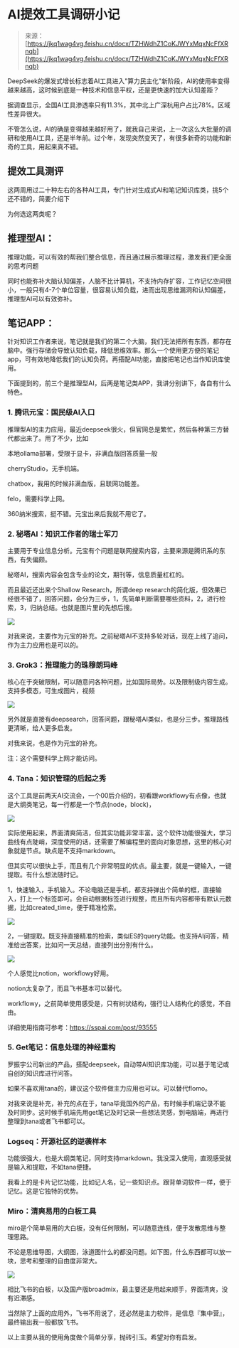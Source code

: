 # AI提效工具调研小记

> 来源：[https://jkq1wag4vg.feishu.cn/docx/TZHWdhZ1CoKJWYxMqxNcFfXRnqb](https://jkq1wag4vg.feishu.cn/docx/TZHWdhZ1CoKJWYxMqxNcFfXRnqb)

DeepSeek的爆发式增长标志着AI工具进入"算力民主化"新阶段，AI的使用率变得越来越高，这时候到底是一种技术和信息平权，还是更快速的加大认知差距？

据调查显示，全国AI工具渗透率只有11.3%，其中北上广深杭用户占比78%。区域性差异很大。

不管怎么说，AI的确是变得越来越好用了，就我自己来说，上一次这么大批量的调研和使用AI工具，还是半年前。过个年，发现突然变天了，有很多新奇的功能和新奇的工具，用起来真不错。

## 提效工具测评

这两周用过二十种左右的各种AI工具，专门针对生成式AI和笔记知识库类，挑5个还不错的，简要介绍下

为何选这两类呢？

## 推理型AI：

推理功能，可以有效的帮我们整合信息，而且通过展示推理过程，激发我们更全面的思考问题

同时也能弥补大脑认知偏差，人脑不比计算机，不支持内存扩容，工作记忆空间很小，一般只有4-7个单位容量，很容易认知负载，进而出现思维漏洞和认知偏差，推理型AI可以有效弥补。

## 笔记APP：

针对知识工作者来说，笔记就是我们的第二个大脑，我们无法把所有东西，都存在脑中。强行存储会导致认知负载，降低思维效率。那么一个使用更方便的笔记app，可有效地降低我们的认知负荷。再搭配AI功能，直接把笔记也当作知识库使用。

下面提到的，前三个是推理型AI，后两是笔记类APP，我讲分别讲下，各自有什么特色。

### 1\. 腾讯元宝：国民级AI入口

推理型AI的主力应用，最近deepseek很火，但官网总是繁忙，然后各种第三方替代都出来了。用了不少，比如

本地ollama部署，受限于显卡，非满血版回答质量一般

cherryStudio，无手机端。

chatbox，我用的时候非满血版，且联网功能差。

felo，需要科学上网。

360纳米搜索，挺不错。元宝出来后我就不用它了。

### 2\. 秘塔AI：知识工作者的瑞士军刀

主要用于专业信息分析。元宝有个问题是联网搜索内容，主要来源是腾讯系的东西，有失偏颇。

秘塔AI，搜索内容会包含专业的论文，期刊等，信息质量杠杠的。

而且最近还出来个Shallow Research，所谓deep research的简化版，但效果已经很不错了，回答问题，会分为三步，1，先简单判断需要哪些资料，2，进行检索，3，归纳总结。也就是图片里的先想后搜。

![](img/5eae3b72b31b1bcf11a13596f2e34443.png)

对我来说，主要作为元宝的补充。之前秘塔AI不支持多轮对话，现在上线了追问，作为主力应用也是可以的。

### 3\. Grok3：推理能力的珠穆朗玛峰

核心在于突破限制，可以随意问各种问题，比如国际局势。以及限制级内容生成。支持多模态，可生成图片，视频

![](img/7991914bfaced0e42bcacc493a392f52.png)

另外就是直接有deepsearch，回答问题，跟秘塔AI类似，也是分三步。推理路线更清晰，给人更多启发。

对我来说，也是作为元宝的补充。

注：这个需要科学上网才能访问。

### 4\. Tana：知识管理的后起之秀

这个工具是前两天AI交流会，一个00后介绍的，初看跟workflowy有点像，也就是大纲类笔记，每一行都是一个节点(node，block)，

![](img/8ba7a8b7fe8c1e1f16f74b558e4c88a5.png)

实际使用起来，界面清爽简洁，但其实功能非常丰富。这个软件功能很强大，学习曲线有点陡峭，深度使用的话，还需要了解编程里的面向对象思想，这里的核心对象就是节点。缺点是不支持markdown。

但其实可以很快上手，而且有几个非常明显的优点。最主要，就是一键输入，一键提取。有什么想法随时记。

1，快速输入，手机输入。不论电脑还是手机，都支持弹出个简单的框，直接输入，打上一个标签即可。会自动根据标签进行规整，而且所有内容都带有默认元数据，比如created_time，便于精准检索。

![](img/ec7cb05252442dc3298cc7f8bfab289d.png)

2，一键提取。既支持直接精准的检索，类似ES的query功能。也支持AI问答，精准给出答案，比如问一天总结，直接列出分别有什么。

![](img/67bbbebc259f9047ee3fe8699b14b8fe.png)

个人感觉比notion，workflowy好用。

notion太复杂了，而且飞书基本可以替代。

workflowy，之前简单使用感受是，只有树状结构，强行让人结构化的感觉，不自由。

详细使用指南可参考：https://sspai.com/post/93555

### 5\. Get笔记：信息处理的神经重构

罗振宇公司新出的产品，搭配deepseek，自动带AI知识库功能，可以基于笔记或自创的知识库进行问答。

如果不喜欢用tana的，建议这个软件做主力应用也可以。可以替代flomo。

对我来说是补充，补充的点在于，tana毕竟国外的产品，有时候手机端记录不能及时同步。这时候手机端先用get笔记及时记录一些想法灵感，到电脑端，再进行整理到tana或者飞书都可以。

### Logseq：开源社区的逆袭样本

功能很强大，也是大纲类笔记，同时支持markdown。我没深入使用，直观感受就是输入和提取，不如tana便捷。

我看上的是卡片记忆功能，比如记人名，记一些知识点。跟背单词软件一样，便于记忆。这是它独特的优势。

### Miro：清爽易用的白板工具

miro是个简单易用的大白板，没有任何限制，可以随意连线，便于发散思维与整理思路。

不论是思维导图，大纲图，泳道图什么的都没问题。如下图，什么东西都可以放一块，思考和整理的自由度非常大。

![](img/a52858c66543c0893bfaa473a03e6f75.png)

相比飞书的白板，以及国产版broadmix，最主要还是用起来顺手，界面清爽，没有迟滞感。

当然除了上面的应用外，飞书不用说了，还必然是主力软件，是信息『集中营』，最终输出我一般都放飞书。

以上主要从我的使用角度做个简单分享，抛砖引玉。希望对你有启发。